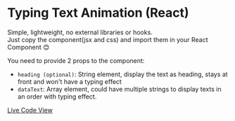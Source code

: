 # Typing Text Animation (React)

Simple, lightweight, no external libraries or hooks.  
Just copy the component(jsx and css) and import them in your React Component :blush:

You need to provide 2 props to the component:  
- `heading (optional)`: String element, display the text as heading, stays at front and won't have a typing effect
- `dataText`: Array element, could have multiple strings to display texts in an order with typing effect.

[Live Code View](https://codesandbox.io/s/text-typer-effect-react-7rxjhz?file=/src/App.js)
